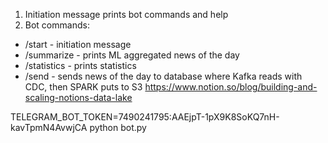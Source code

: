 1. Initiation message prints bot commands and help
2. Bot commands:
- /start - initiation message
- /summarize - prints ML aggregated news of the day
- /statistics - prints statistics
- /send - sends news of the day to database where Kafka reads with CDC, then SPARK puts to S3
https://www.notion.so/blog/building-and-scaling-notions-data-lake

TELEGRAM_BOT_TOKEN=7490241795:AAEjpT-1pX9K8SoKQ7nH-kavTpmN4AvwjCA python bot.py